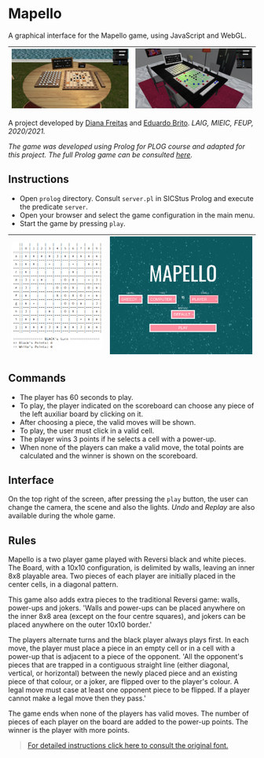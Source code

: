 # Mapello 

A graphical interface for the Mapello game, using JavaScript and WebGL.

![](/src/images/LAIG3_T01_G03_4.png) | ![](/src/images/LAIG3_T01_G03_3.png) |
|----|----|

A project developed by [Diana Freitas](https://github.com/dianaamfr) and [Eduardo Brito](https://github.com/edurbrito).
*LAIG, MIEIC, FEUP, 2020/2021.*

*The game was developed using Prolog for PLOG course and adapted for this project. The full Prolog game can be consulted [here](https://github.com/dianaamfr/PLOG_FEUP-Mapello).*

## Instructions

- Open `prolog` directory. Consult `server.pl` in SICStus Prolog and execute the predicate `server`.
- Open your browser and select the game configuration in the main menu.
- Start the game by pressing `play`.

![](/src/images/plog.png) | ![](/src/images/LAIG3_T01_G03_1.png) |
|----|----|

## Commands
* The player has 60 seconds to play.
* To play, the player indicated on the scoreboard can choose any piece of the left auxiliar board by clicking on it.
* After choosing a piece, the valid moves will be shown.
* To play, the user must click in a valid cell.
* The player wins 3 points if he selects a cell with a power-up.
* When none of the players can make a valid move, the total points are calculated and the winner is shown on the scoreboard.

## Interface

On the top right of the screen, after pressing the `play` button, the user can change the camera, the scene and also the lights. 
*Undo* and *Replay* are also available during the whole game.

## Rules
Mapello is a two player game played with Reversi black and white pieces. The Board, with a 10x10 configuration, is delimited by walls, leaving an inner 8x8 playable area.  Two pieces of each player are initially placed in the center cells, in a diagonal pattern. 

This game also adds extra pieces to the traditional Reversi game: walls, power-ups and jokers.
'Walls and power-ups can be placed anywhere on the inner 8x8 area (except on the four centre squares), and jokers can be placed anywhere on the outer 10x10 border.' 

The players alternate turns and the black player always plays first. In each move, the player must place a piece in an empty cell or in a cell with a power-up that is adjacent to a piece of the opponent. 
'All the opponent's pieces that are trapped in a contiguous straight line (either diagonal, vertical, or horizontal) between the newly placed piece and an existing piece of that colour, or a joker, are flipped over to the player's colour. A legal move must case at least one opponent piece to be flipped. If a player cannot make a legal move then they pass.'

The game ends when none of the players has valid moves. The number of pieces of each player on the board are added to the power-up points. The winner is the player with more points.

> [For detailed instructions click here to consult the original font.](https://boardgamegeek.com/boardgame/131567/mapello)

